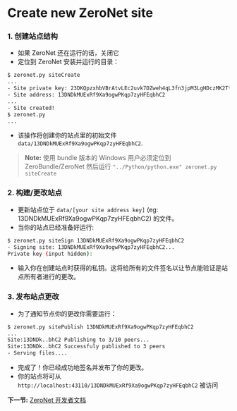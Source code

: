 # Create new ZeroNet site


### 1. 创建站点结构

* 如果 ZeroNet 还在运行的话，关闭它
* 定位到 ZeroNet 安装并运行的目录：

```bash
$ zeronet.py siteCreate
...
- Site private key: 23DKQpzxhbVBrAtvLEc2uvk7DZweh4qL3fn3jpM3LgHDczMK2TtYUq
- Site address: 13DNDkMUExRf9Xa9ogwPKqp7zyHFEqbhC2
...
- Site created!
$ zeronet.py
...
```

- 该操作将创建你的站点里的初始文件 ```data/13DNDkMUExRf9Xa9ogwPKqp7zyHFEqbhC2```.

> __Note:__
> 使用 bundle 版本的 Windows 用户必须定位到 ZeroBundle/ZeroNet 然后运行 `"../Python/python.exe" zeronet.py siteCreate`

### 2. 构建/更改站点

* 更新站点位于 ```data/[your site address key]``` (eg: 13DNDkMUExRf9Xa9ogwPKqp7zyHFEqbhC2) 的文件。
* 当你的站点已经准备好运行:

```bash
$ zeronet.py siteSign 13DNDkMUExRf9Xa9ogwPKqp7zyHFEqbhC2
- Signing site: 13DNDkMUExRf9Xa9ogwPKqp7zyHFEqbhC2...
Private key (input hidden):
```

* 输入你在创建站点时获得的私钥。这将给所有的文件签名以让节点能验证是站点所有者进行的更改。

### 3. 发布站点更改

* 为了通知节点你的更改你需要运行：

```bash
$ zeronet.py sitePublish 13DNDkMUExRf9Xa9ogwPKqp7zyHFEqbhC2
...
Site:13DNDk..bhC2 Publishing to 3/10 peers...
Site:13DNDk..bhC2 Successfuly published to 3 peers
- Serving files....
```

* 完成了！你已经成功地签名并发布了你的更改。
* 你的站点将可从 ```http://localhost:43110/13DNDkMUExRf9Xa9ogwPKqp7zyHFEqbhC2``` 被访问


**下一节:** [ZeroNet 开发者文档](/site_development/getting_started/)
